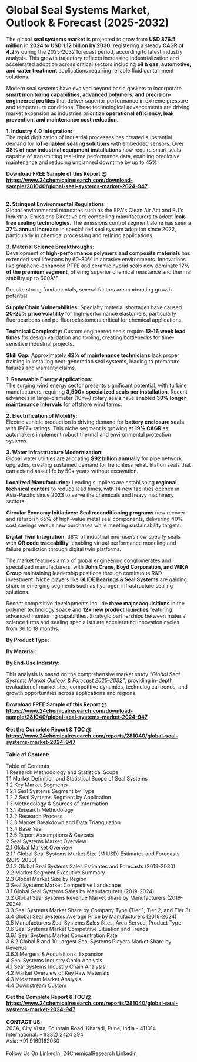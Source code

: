 <h1>Global Seal Systems Market, Outlook &amp; Forecast (2025-2032)</h1><p>The global <strong>seal systems market</strong> is projected to grow from <strong>USD 876.5 million in 2024 to USD 1.12 billion by 2030</strong>, registering a steady <strong>CAGR of 4.2%</strong> during the 2025-2032 forecast period, according to latest industry analysis. This growth trajectory reflects increasing industrialization and accelerated adoption across critical sectors including <strong>oil &amp; gas, automotive, and water treatment</strong> applications requiring reliable fluid containment solutions.</p><p>Modern seal systems have evolved beyond basic gaskets to incorporate <strong>smart monitoring capabilities, advanced polymers, and precision-engineered profiles</strong> that deliver superior performance in extreme pressure and temperature conditions. These technological advancements are driving market expansion as industries prioritize <strong>operational efficiency, leak prevention, and maintenance cost reduction</strong>.</p><p><strong>1. Industry 4.0 Integration:</strong><br>
The rapid digitization of industrial processes has created substantial demand for <strong>IoT-enabled sealing solutions</strong> with embedded sensors. Over <strong>38% of new industrial equipment installations</strong> now require smart seals capable of transmitting real-time performance data, enabling predictive maintenance and reducing unplanned downtime by up to 45%.</p><div><b>Download FREE Sample of this Report @ 
            <a href="https://www.24chemicalresearch.com/download-sample/281040/global-seal-systems-market-2024-947">
            https://www.24chemicalresearch.com/download-sample/281040/global-seal-systems-market-2024-947</a></b></div><br><p><strong>2. Stringent Environmental Regulations:</strong><br>
Global environmental mandates such as the EPA's Clean Air Act and EU's Industrial Emissions Directive are compelling manufacturers to adopt <strong>leak-free sealing technologies</strong>. The emissions control segment alone has seen a <strong>27% annual increase</strong> in specialized seal system adoption since 2022, particularly in chemical processing and refining applications. </p><p><strong>3. Material Science Breakthroughs:</strong><br>
Development of <strong>high-performance polymers and composite materials</strong> has extended seal lifespans by 60-80% in abrasive environments. Innovations like graphene-enhanced PTFE and ceramic hybrid seals now dominate <strong>17% of the premium segment</strong>, offering superior chemical resistance and thermal stability up to 600Â°F.</p><p>Despite strong fundamentals, several factors are moderating growth potential:</p><p><strong>Supply Chain Vulnerabilities:</strong> Specialty material shortages have caused <strong>20-25% price volatility</strong> for high-performance elastomers, particularly fluorocarbons and perfluoroelastomers critical for chemical applications.</p><p><strong>Technical Complexity:</strong> Custom engineered seals require <strong>12-16 week lead times</strong> for design validation and tooling, creating bottlenecks for time-sensitive industrial projects.</p><p><strong>Skill Gap:</strong> Approximately <strong>42% of maintenance technicians</strong> lack proper training in installing next-generation seal systems, leading to premature failures and warranty claims.</p><p><strong>1. Renewable Energy Applications:</strong><br>
The surging wind energy sector presents significant potential, with turbine manufacturers requiring <strong>3,500+ specialized seals per installation</strong>. Recent advances in large-diameter (10m+) rotary seals have enabled <strong>30% longer maintenance intervals</strong> for offshore wind farms.</p><p><strong>2. Electrification of Mobility:</strong><br>
Electric vehicle production is driving demand for <strong>battery enclosure seals</strong> with IP67+ ratings. This niche segment is growing at <strong>19% CAGR</strong> as automakers implement robust thermal and environmental protection systems.</p><p><strong>3. Water Infrastructure Modernization:</strong><br>
Global water utilities are allocating <strong>$92 billion annually</strong> for pipe network upgrades, creating sustained demand for trenchless rehabilitation seals that can extend asset life by 50+ years without excavation.</p><p><strong>Localized Manufacturing:</strong> Leading suppliers are establishing <strong>regional technical centers</strong> to reduce lead times, with 14 new facilities opened in Asia-Pacific since 2023 to serve the chemicals and heavy machinery sectors.</p><p><strong>Circular Economy Initiatives:</strong> <strong>Seal reconditioning programs</strong> now recover and refurbish 65% of high-value metal seal components, delivering 40% cost savings versus new purchases while meeting sustainability targets.</p><p><strong>Digital Twin Integration:</strong> 38% of industrial end-users now specify seals with <strong>QR code traceability</strong>, enabling virtual performance modeling and failure prediction through digital twin platforms.</p><p>The market features a mix of global engineering conglomerates and specialized manufacturers, with <strong>John Crane, Boyd Corporation, and WIKA Group</strong> maintaining leadership positions through continuous R&amp;D investment. Niche players like <strong>GLIDE Bearings &amp; Seal Systems</strong> are gaining share in emerging segments such as hydrogen infrastructure sealing solutions.</p><p>Recent competitive developments include <strong>three major acquisitions</strong> in the polymer technology space and <strong>12+ new product launches</strong> featuring advanced monitoring capabilities. Strategic partnerships between material science firms and sealing specialists are accelerating innovation cycles from 36 to 18 months.</p><p><strong>By Product Type:</strong></p><p><strong>By Material:</strong></p><p><strong>By End-Use Industry:</strong></p><p>This analysis is based on the comprehensive market study <em>"Global Seal Systems Market Outlook &amp; Forecast 2025-2032"</em>, providing in-depth evaluation of market size, competitive dynamics, technological trends, and growth opportunities across applications and regions.</p><div><b>Download FREE Sample of this Report @ 
            <a href="https://www.24chemicalresearch.com/download-sample/281040/global-seal-systems-market-2024-947">
            https://www.24chemicalresearch.com/download-sample/281040/global-seal-systems-market-2024-947</a></b></div><br><div><b>Get the Complete Report & TOC @ 
            <a href="https://www.24chemicalresearch.com/reports/281040/global-seal-systems-market-2024-947">
            https://www.24chemicalresearch.com/reports/281040/global-seal-systems-market-2024-947</a></b></div><br>
            <b>Table of Content:</b><p>Table of Contents<br />
 1 Research Methodology and Statistical Scope<br />
 1.1 Market Definition and Statistical Scope of Seal Systems<br />
 1.2 Key Market Segments<br />
 1.2.1 Seal Systems Segment by Type<br />
 1.2.2 Seal Systems Segment by Application<br />
 1.3 Methodology & Sources of Information<br />
 1.3.1 Research Methodology<br />
 1.3.2 Research Process<br />
 1.3.3 Market Breakdown and Data Triangulation<br />
 1.3.4 Base Year<br />
 1.3.5 Report Assumptions & Caveats<br />
 2 Seal Systems Market Overview<br />
 2.1 Global Market Overview<br />
 2.1.1 Global Seal Systems Market Size (M USD) Estimates and Forecasts (2019-2030)<br />
 2.1.2 Global Seal Systems Sales Estimates and Forecasts (2019-2030)<br />
 2.2 Market Segment Executive Summary<br />
 2.3 Global Market Size by Region<br />
 3 Seal Systems Market Competitive Landscape<br />
 3.1 Global Seal Systems Sales by Manufacturers (2019-2024)<br />
 3.2 Global Seal Systems Revenue Market Share by Manufacturers (2019-2024)<br />
 3.3 Seal Systems Market Share by Company Type (Tier 1, Tier 2, and Tier 3)<br />
 3.4 Global Seal Systems Average Price by Manufacturers (2019-2024)<br />
 3.5 Manufacturers Seal Systems Sales Sites, Area Served, Product Type<br />
 3.6 Seal Systems Market Competitive Situation and Trends<br />
 3.6.1 Seal Systems Market Concentration Rate<br />
 3.6.2 Global 5 and 10 Largest Seal Systems Players Market Share by Revenue<br />
 3.6.3 Mergers & Acquisitions, Expansion<br />
 4 Seal Systems Industry Chain Analysis<br />
 4.1 Seal Systems Industry Chain Analysis<br />
 4.2 Market Overview of Key Raw Materials<br />
 4.3 Midstream Market Analysis<br />
 4.4 Downstream Custom</p><div><b>Get the Complete Report & TOC @ 
            <a href="https://www.24chemicalresearch.com/reports/281040/global-seal-systems-market-2024-947">
            https://www.24chemicalresearch.com/reports/281040/global-seal-systems-market-2024-947</a></b></div><br><b>CONTACT US:</b><br>
            203A, City Vista, Fountain Road, Kharadi, Pune, India - 411014<br>
            International: +1(332) 2424 294<br>
            Asia: +91 9169162030 <br><br>
            Follow Us On LinkedIn: <a href="https://www.linkedin.com/company/24chemicalresearch/">24ChemicalResearch LinkedIn</a>